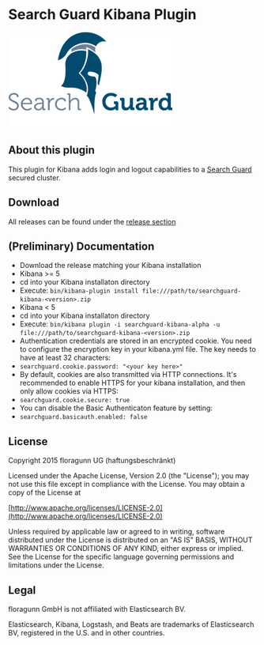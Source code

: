 # Search Guard Kibana Plugin

![Logo](https://raw.githubusercontent.com/floragunncom/sg-assets/master/logo/sg_dlic_small.png) 


## About this plugin
This plugin for Kibana adds login and logout capabilities to a [Search Guard](https://github.com/floragunncom/search-guard) secured cluster.

## Download
All releases can be found under the [release section](https://github.com/floragunncom/search-guard-kibana-plugin/releases)

## (Preliminary) Documentation

* Download the release matching your Kibana installation
* Kibana >= 5
 * cd into your Kibana installaton directory
 * Execute: `bin/kibana-plugin install file:///path/to/searchguard-kibana-<version>.zip` 
* Kibana < 5
 * cd into your Kibana installaton directory
 * Execute: `bin/kibana plugin -i searchguard-kibana-alpha -u file:///path/to/searchguard-kibana-<version>.zip` 
* Authentication credentials are stored in an encrypted cookie. You need to configure the encryption key in your kibana.yml file. The key needs to have at least 32 characters:
 * `searchguard.cookie.password: "<your key here>"`
* By default, cookies are also transmitted via HTTP connections. It's recommended to enable HTTPS for your kibana installation, and then only allow cookies via HTTPS:
 * `searchguard.cookie.secure: true`
* You can disable the Basic Authenticaton feature by setting:
 * `searchguard.basicauth.enabled: false`


## License
Copyright 2015 floragunn UG (haftungsbeschränkt)

Licensed under the Apache License, Version 2.0 (the "License"); you may not use this file except in compliance with the License. You may obtain a copy of the License at

[http://www.apache.org/licenses/LICENSE-2.0](http://www.apache.org/licenses/LICENSE-2.0)

Unless required by applicable law or agreed to in writing, software distributed under the License is distributed on an "AS IS" BASIS, WITHOUT WARRANTIES OR CONDITIONS OF ANY KIND, either express or implied. See the License for the specific language governing permissions and limitations under the License.

## Legal
floragunn GmbH is not affiliated with Elasticsearch BV.

Elasticsearch, Kibana, Logstash, and Beats are trademarks of Elasticsearch BV, registered in the U.S. and in other countries.
